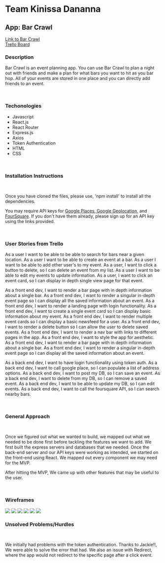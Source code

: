 <h1> Team Kinissa Dananna </h1>

<h2> App: Bar Crawl </h2>

<a href='http://barcrawl.surge.sh/'> Link to Bar Crawl </a>
<br />
<a href='https://trello.com/b/jCzgRiAz/agile-sprint'> Trello Board </a>
<br />
<h3> Description </h3>
<p>Bar Crawl is an event planning app. You can use Bar Crawl to plan a night out with friends and make a plan for what bars you want to hit as you bar hop. All of your events are stored in one place and you can directly add friends to an event.</p>
<br/>
<h3> Techonologies </h3>
<ul>
  <li> Javascript </li>
  <li> React.js </li>
  <li> React Router </li>
  <li> Express.js </li>
  <li> Axios </li>
  <li> Token Authentication </li>
  <li> HTML </li>
  <li> CSS </li>
</ul>
<br />
<h3> Installation Instructions </h3>
<br />
<p> Once you have cloned the files, please use, 'npm install' to install all the dependencies. </p>
<p> You may require API keys for <a href='https://developers.google.com/places/'>Google Places</a>,<a href='https://developers.google.com/maps/documentation/geolocation/intro'> Google Geolocation</a>, and <a href='https://developer.foursquare.com/'>FourSquare</a>. If you don't have them already, please sign up for an API key using the links provided. </p>

<br />

<h3> User Stories from Trello</h3>
<p> As a user I want to be able to be able to search for bars near a given location. As a user I want to be able to create an event at a bar. As a user I want to be able to add other user's to my event. As a user, I want to click a button to delete, so I can delete an event from my list. As a user I want to be able to edit my events to update information. As a user, I want to click an event card, so I can display in depth single view page for that event. </p> 

<p> As a front end dev, I want to render a bar page with in depth information about a single bar. As a front end dev, I want to render a singular in-depth event page so I can display all the saved information about an event. As a front end dev, I want to render a landing page with login functionality. As a front end dev, I want to create a single event card so I can display basic information about my event. As a front end dev, I want to render multiple event cards so I can display a basic newsfeed for a user. As a front end dev, I want to render a delete button so I can allow the user to delete saved events. As a front end dev, I want to render a nav bar with links to different pages in the app. As a front end dev, I want to style the app for aesthetic. As a front end dev, I want to render a bar page with in depth information about a single bar. As a front end dev, I want to render a singular in-depth event page so I can display all the saved information about an event. </p>

<p> As a back end dev, I want to have login functionality using token auth. As a back end dev, I want to call google place, so I can populate a list of address options. As a back end dev, I want to post my DB, so I can save an event. As a back end dev, I want to delete from my DB, so I can remove a saved event. As a back end dev, I want to be able to update my DB, so I can edit events. As a back end dev, I want to call  the foursquare API, so I can search nearby bars. </p>

<br />

<h3> General Approach </h3>
<br />
<p>Once we figured out what we wanted to build, we mapped out what we needed to be done first before tackling the features we want to add.  We first built the express servers and databases that we needed. Once the back-end server and our API keys were working as intended, we started on the front-end using React. We mapped out every component we may need for the MVP.</p>
<p>After hitting the MVP, We came up with other features that may be useful to the user.</p>

<br />

<h3> Wireframes </h3>
<img src='https://i.imgur.com/JvJypDh.jpg'>
<img src='https://i.imgur.com/lbi8TuI.jpg'>
<img src='https://i.imgur.com/ZQ1e2Da.jpg'>
<img src='https://i.imgur.com/MKCOMZA.jpg'>
<img src='https://i.imgur.com/cfmZrF4.jpg'>
<img src='https://i.imgur.com/BLdD9P6.jpg'>

<br />
<h3> Unsolved Problems/Hurdles </h3>
<br/ >
<p>We initially had problems with the token authentication. Thanks to Jackie!!, We were able to solve the error that had. We also an issue with Redirect, where the app would not redirect to the specific page after a click event.</p>
